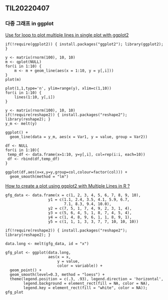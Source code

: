 ## TIL20220407

### 다중 그래프 in ggplot

[Use for loop to plot multiple lines in single plot with ggplot2](https://stackoverflow.com/questions/14704742/use-for-loop-to-plot-multiple-lines-in-single-plot-with-ggplot2)

```{r}
if(!require(ggplot2)) { install.packages("ggplot2"); library(ggplot2); }

y <- matrix(rnorm(100), 10, 10)
m <- qplot(NULL)
for(i in 1:10) {
    m <- m + geom_line(aes(x = 1:10, y = y[,i]))
}
plot(m)
```

```{r}
plot(1,1,type='n', ylim=range(y), xlim=c(1,10))
for(i in 1:10) {
    lines(1:10, y[,i])
}
```

```{r}
y <- matrix(rnorm(100), 10, 10)
if(!require(reshape2)) { install.packages("reshape2"); library(reshape2); }
y_m <- melt(y)

ggplot() +
  geom_line(data = y_m, aes(x = Var1, y = value, group = Var2))
```

```{r}
df <- NULL
for(i in 1:10){
 temp_df <- data.frame(x=1:10, y=y[,i], col=rep(i:i, each=10))
 df <- rbind(df,temp_df)
} 

ggplot(df,aes(x=x,y=y,group=col,colour=factor(col))) + 
  geom_smooth(method = "lm")
```

[How to create a plot using ggplot2 with Multiple Lines in R ?](https://www.geeksforgeeks.org/how-to-create-a-plot-using-ggplot2-with-multiple-lines-in-r/)

```{r}
gfg_data <- data.frame(x = c(1, 2, 3, 4, 5, 6, 7, 8, 9, 10),
                   y1 = c(1.1, 2.4, 3.5, 4.1, 5.9, 6.7, 
                          7.1, 8.3, 9.4, 10.0),
                   y2 = c(7, 5, 1, 7, 4, 9, 2, 3, 1, 4),
                   y3 = c(5, 6, 4, 5, 1, 8, 7, 4, 5, 4),
                   y4 = c(1, 4, 8, 9, 6, 1, 1, 8, 9, 1),
                   y5 = c(1, 1, 1, 3, 3, 7, 7, 10, 10, 10))
```

```{r}
if(!require(reshape2)) { install.packages("reshape2"); library(reshape2); }

data.long <- melt(gfg_data, id = "x")
```

```{r}
gfg_plot <- ggplot(data.long,
                   aes(x = x,
                       y = value,
                       color = variable)) + 
  geom_point() +
  geom_smooth(level=0.3, method = "loess") +
  theme(legend.position = c(.3, .93), legend.direction = 'horizontal',
        legend.background = element_rect(fill = NA, color = NA),
        legend.key = element_rect(fill = "white", color = NA)); gfg_plot
```

